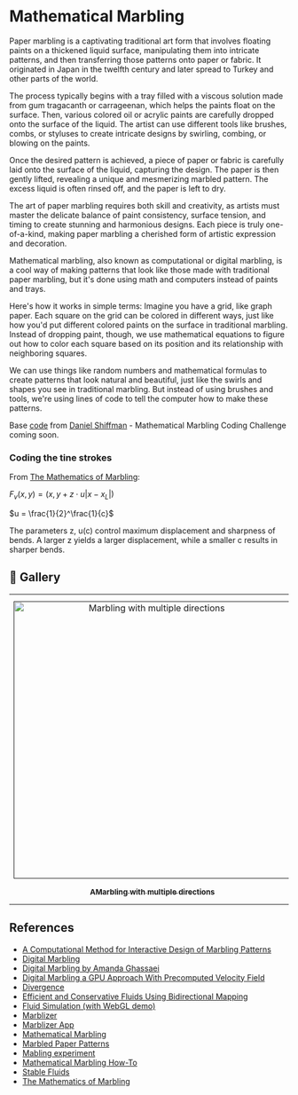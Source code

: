 # Mathematical Marbling

Paper marbling is a captivating traditional art form that involves floating paints on a thickened liquid surface, manipulating them into intricate patterns, and then transferring those patterns onto paper or fabric. It originated in Japan in the twelfth century and later spread to Turkey and other parts of the world.

The process typically begins with a tray filled with a viscous solution made from gum tragacanth or carrageenan, which helps the paints float on the surface. Then, various colored oil or acrylic paints are carefully dropped onto the surface of the liquid. The artist can use different tools like brushes, combs, or styluses to create intricate designs by swirling, combing, or blowing on the paints.

Once the desired pattern is achieved, a piece of paper or fabric is carefully laid onto the surface of the liquid, capturing the design. The paper is then gently lifted, revealing a unique and mesmerizing marbled pattern. The excess liquid is often rinsed off, and the paper is left to dry.

The art of paper marbling requires both skill and creativity, as artists must master the delicate balance of paint consistency, surface tension, and timing to create stunning and harmonious designs. Each piece is truly one-of-a-kind, making paper marbling a cherished form of artistic expression and decoration.

Mathematical marbling, also known as computational or digital marbling, is a cool way of making patterns that look like those made with traditional paper marbling, but it's done using math and computers instead of paints and trays.

Here's how it works in simple terms: Imagine you have a grid, like graph paper. Each square on the grid can be colored in different ways, just like how you'd put different colored paints on the surface in traditional marbling. Instead of dropping paint, though, we use mathematical equations to figure out how to color each square based on its position and its relationship with neighboring squares.

We can use things like random numbers and mathematical formulas to create patterns that look natural and beautiful, just like the swirls and shapes you see in traditional marbling. But instead of using brushes and tools, we're using lines of code to tell the computer how to make these patterns.

Base [code](https://editor.p5js.org/codingtrain/sketches/fsw-rJrpr) from [Daniel Shiffman](https://thecodingtrain.com) - Mathematical Marbling Coding Challenge coming soon.

### Coding the tine strokes

From [The Mathematics of Marbling](http://people.csail.mit.edu/jaffer/Marbling/Mathematics):

$F_v(x, y) = (x, y + z \cdot u |x - x_L|)$

$u = \frac{1}{2}^\frac{1}{c}$

The parameters z, u(c) control maximum displacement and sharpness of bends. A larger z yields a larger displacement, while a smaller c results in sharper bends.

## 🌄 Gallery

<!-- IMAGE-LIST:START - Do not remove or modify this section -->
<!-- prettier-ignore-start -->
<!-- markdownlint-disable -->
<table>
  <tbody>
    <tr>
      <td align="center"><a href=""> <img class="img" src="Marbling with multiple directions" alt="Marbling with multiple directions" style="vertical-align:top;" width="500" /><br /><sub><b><br/>AMarbling with multiple directions</b></sub></a></td>
     <td align="center"><a href=""> <img class="img" src="" alt="" style=" display: block;
    margin-left: auto;
    margin-right: auto;" width="500" /><br /><sub><b><br/>Title</b></sub></a></td>
      <td align="center"><a href=""> <img class="img" src="" alt="3D Apollonian gaskets" style="vertical-align:top;" width="500" /><br /><sub><b><br/>Title</b></sub></a></td>
     <td align="center"><a href=""> <img class="img" src="" alt="" style=" display: block;
    margin-left: auto;
    margin-right: auto;" width="500" /><br /><sub><b><br/>Title</b></sub></a></td>
</tr>

    
 </tbody>
</table>

<!-- markdownlint-restore -->
<!-- prettier-ignore-end -->

<!-- IMAGE-LIST:END -->

## References

- [A Computational Method for Interactive Design of Marbling Patterns](https://www.researchgate.net/publication/330940964_A_Computational_Method_for_Interactive_Design_of_Marbling_Patterns/link/5e42f45492851c7f7f2f9031/download?_tp=eyJjb250ZXh0Ijp7ImZpcnN0UGFnZSI6InB1YmxpY2F0aW9uIiwicGFnZSI6InB1YmxpY2F0aW9uIn19)
- [Digital Marbling](http://digital-marbling.de)
- [Digital Marbling by Amanda Ghassaei](https://blog.amandaghassaei.com/2022/10/25/digital-marbling/)
- [Digital Marbling a GPU Approach With Precomputed Velocity Field](https://cs.uwaterloo.ca/sites/ca.computer-science/files/uploads/files/cs-2014-08.pdf)
- [Divergence](https://en.wikipedia.org/wiki/Divergence)
- [Efficient and Conservative Fluids Using Bidirectional Mapping](https://www.seas.upenn.edu/~ziyinq/static/files/bimocq.pdf)
- [Fluid Simulation (with WebGL demo)](https://jamie-wong.com/2016/08/05/webgl-fluid-simulation/)
- [Marblizer](https://github.com/nickswalker/marblizer)
- [Marblizer App](https://marblizer.nickwalker.us)
- [Mathematical Marbling](http://www.cad.zju.edu.cn/home/jin/cga2012/mmarbling.pdf)
- [Marbled Paper Patterns](https://content.lib.washington.edu/dpweb/patterns.html)
- [Mabling experiment](https://github.com/amandaghassaei/marbling-experiment/blob/main/src/simulation.ts)
- [Mathematical Marbling How-To](https://people.csail.mit.edu/jaffer/Marbling/How-To)
- [Stable Fluids](https://www.dgp.toronto.edu/public_user/stam/reality/Research/pdf/ns.pdf)
- [The Mathematics of Marbling](http://people.csail.mit.edu/jaffer/Marbling/Mathematics)

